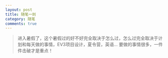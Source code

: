 ```yaml
---
layout: post
title: 随笔一则
category: 随笔
comments: true
---
```


>进入暑假了，这个暑假过的好不好完全取决于怎么过，怎么过完全取决于计划和每天做的事情，EV3项目设计，夏令营，英语...
>要做的事情很多，一件件击破才是重点！